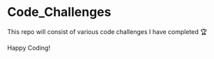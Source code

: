 # Code_Challenges

This repo will consist of various code challenges I have completed 🏆

Happy Coding!

